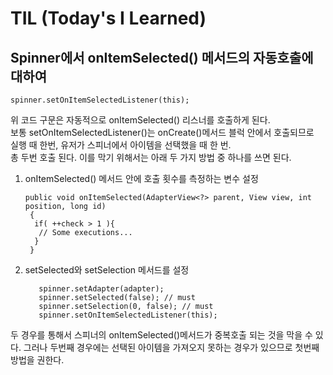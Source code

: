 # TIL (Today's I Learned)
## Spinner에서 onItemSelected() 메서드의 자동호출에 대하여
  ```
  spinner.setOnItemSelectedListener(this);
  ```  

  위 코드 구문은 자동적으로 onItemSelected() 리스너를 호출하게 된다.  
  보통 setOnItemSelectedListener()는 onCreate()메서드 블럭 안에서 호출되므로   
  실행 때 한번, 유저가 스피너에서 아이템을 선택했을 때 한 번.  
  총 두번 호출 된다. 이를 막기 위해서는 아래 두 가지 방법 중 하나를 쓰면 된다.
  
  1. onItemSelected() 메서드 안에 호출 횟수를 측정하는 변수 설정 

         public void onItemSelected(AdapterView<?> parent, View view, int  position, long id)     
          {  
           if( ++check > 1 ){  
            // Some executions...
           }
          }
  
  2. setSelected와 setSelection 메서드를 설정
  
            spinner.setAdapter(adapter);
            spinner.setSelected(false); // must
            spinner.setSelection(0, false); // must
            spinner.setOnItemSelectedListener(this);




   두 경우를 통해서 스피너의 onItemSelected()메서드가 중복호출 되는 것을 막을 수 있다.
   그러나 두번째 경우에는 선택된 아이템을 가져오지 못하는 경우가 있으므로 첫번째 방법을 권한다. 

